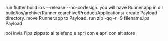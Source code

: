 run flutter build ios --release --no-codesign. you will have Runner.app in dir build/ios/archive/Runner.xcarchive/Product/Applications/
create Payload directory.
move Runner.app to Payload.
run zip -qq -r -9 filename.ipa Payload

poi invia l'ipa zippato al telefeno e apri con e apri con alt store 